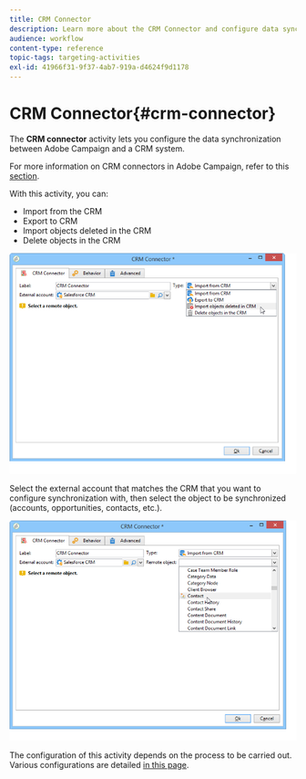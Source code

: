 ```yaml
---
title: CRM Connector
description: Learn more about the CRM Connector and configure data synchronization
audience: workflow
content-type: reference
topic-tags: targeting-activities
exl-id: 41966f31-9f37-4ab7-919a-d4624f9d1178
---
```

# CRM Connector{#crm-connector}

The **CRM connector** activity lets you configure the data synchronization between Adobe Campaign and a CRM system.

For more information on CRM connectors in Adobe Campaign, refer to this [section](../../platform/using/crm-connectors.md).

With this activity, you can:

* Import from the CRM
* Export to CRM
* Import objects deleted in the CRM
* Delete objects in the CRM

![](assets/crm_task_select_op.png)

Select the external account that matches the CRM that you want to configure synchronization with, then select the object to be synchronized (accounts, opportunities, contacts, etc.).

![](assets/crm_task_select_obj.png)

The configuration of this activity depends on the process to be carried out. Various configurations are detailed [in this page](../../platform/using/crm-data-sync.md).

